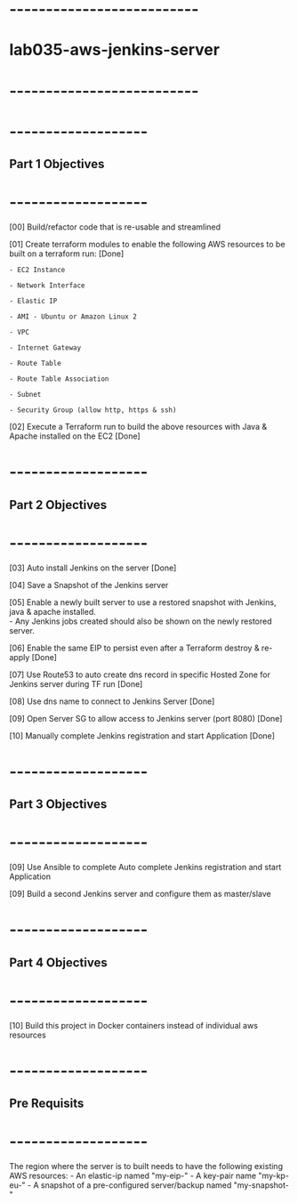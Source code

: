 # --------------------------
# lab035-aws-jenkins-server
# --------------------------


# -------------------
## Part 1 Objectives
# -------------------
[00] Build/refactor code that is re-usable and streamlined

[01] Create terraform modules to enable the following AWS resources to be built on a terraform run: [Done]

    - EC2 Instance 

    - Network Interface 

    - Elastic IP 

    - AMI - Ubuntu or Amazon Linux 2 

    - VPC 

    - Internet Gateway

    - Route Table

    - Route Table Association

    - Subnet

    - Security Group (allow http, https & ssh)

[02] Execute a Terraform run to build the above resources with Java & Apache installed on the EC2 [Done]



# -------------------
## Part 2 Objectives
# -------------------

[03] Auto install Jenkins on the server [Done]

[04] Save a Snapshot of the Jenkins server

[05] Enable a newly built server to use a restored snapshot with Jenkins, java & apache installed.  
        - Any Jenkins jobs created should also be shown on the newly restored server.

[06] Enable the same EIP to persist even after a Terraform destroy & re-apply [Done]

[07] Use Route53 to auto create dns record in specific Hosted Zone for Jenkins server during TF run [Done]

[08] Use dns name to connect to Jenkins Server [Done]

[09] Open Server SG to allow access to Jenkins server (port 8080) [Done]

[10] Manually complete Jenkins registration and start Application [Done]



# -------------------
## Part 3 Objectives
# -------------------

[09] Use Ansible to complete Auto complete Jenkins registration and start Application

[09] Build a second Jenkins server and configure them as master/slave


# -------------------
## Part 4 Objectives
# -------------------

[10] Build this project in Docker containers instead of individual aws resources




# -------------------
## Pre Requisits
# -------------------
The region where the server is to built needs to have the following existing AWS resources:
        - An elastic-ip named "my-eip-<region>"
        - A key-pair name "my-kp-eu-<region>"
        - A snapshot of a pre-configured server/backup named "my-snapshot-<region>"  
